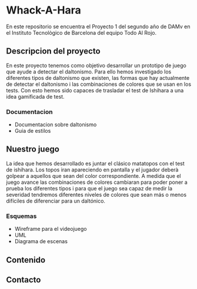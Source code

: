 # Whack-A-Hara

En este repositorio se encuentra el Proyecto 1 del segundo año de DAMv en el Instituto Tecnològico de Barcelona del equipo Todo Al Rojo.

## Descripcion del proyecto

En este proyecto tenemos como objetivo desarrollar un prototipo de juego que ayude a detectar el daltonismo. Para ello hemos investigado los diferentes tipos de daltonismo que existen, las formas que hay actualmente de detectar el daltonismo i las combinaciones de colores que se usan en los tests. Con esto hemos sido capaces de trasladar el test de Ishihara a una idea gamificada de test.

### Documentacion
- Documentacion sobre daltonismo
- Guia de estilos

## Nuestro juego

La idea que hemos desarrollado es juntar el clásico matatopos con el test de ishihara. Los topos iran apareciendo en pantalla y el jugador deberà golpear a aquellos que sean del color correspondiente. A medida que el juego avance las combinaciones de colores cambiaran para poder poner a prueba los diferentes tipos i para que el juego sea capaz de medir la severidad tendremos diferentes niveles de colores que sean más o menos difíciles de diferenciar para un daltónico.

### Esquemas
- Wireframe para el videojuego
- UML
- Diagrama de escenas

## Contenido

## Contacto
